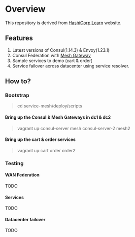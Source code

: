 # Overview

This repository is derived from [HashiCorp Learn](https://github.com/hashicorp/learn-consul-vms)
website.


## Features
1. Latest versions of Consul(1.14.3) & Envoy(1.23.1)
2. Consul Federation with [Mesh Gateway](https://developer.hashicorp.com/consul/docs/connect/gateways/mesh-gateway/wan-federation-via-mesh-gateways)
3. Sample services to demo (cart & order)
4. Service failover across datacenter using service resolver.  

## How to?
### Bootstrap  
> cd service-mesh/deploy/scripts   
#### Bring up the Consul & Mesh Gateways in dc1 & dc2
> vagrant up consul-server mesh consul-server-2 mesh2   

#### Bring up the cart & order services 
> vagrant up cart order order2     

### Testing
#### WAN Federation
TODO  

#### Services
TODO  

#### Datacenter failover
TODO  